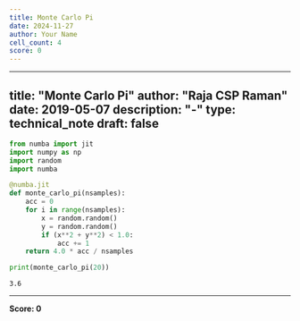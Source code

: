 ```yaml
---
title: Monte Carlo Pi
date: 2024-11-27
author: Your Name
cell_count: 4
score: 0
---
```


---
title: "Monte Carlo Pi"
author: "Raja CSP Raman"
date: 2019-05-07
description: "-"
type: technical_note
draft: false
---

```python
from numba import jit
import numpy as np
import random
import numba
```


```python
@numba.jit
def monte_carlo_pi(nsamples):
    acc = 0
    for i in range(nsamples):
        x = random.random()
        y = random.random()
        if (x**2 + y**2) < 1.0:
            acc += 1
    return 4.0 * acc / nsamples
```


```python
print(monte_carlo_pi(20))
```

    3.6



---
**Score: 0**